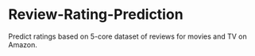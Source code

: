 # Review-Rating-Prediction
Predict ratings based on 5-core dataset of reviews for movies and TV on Amazon.
